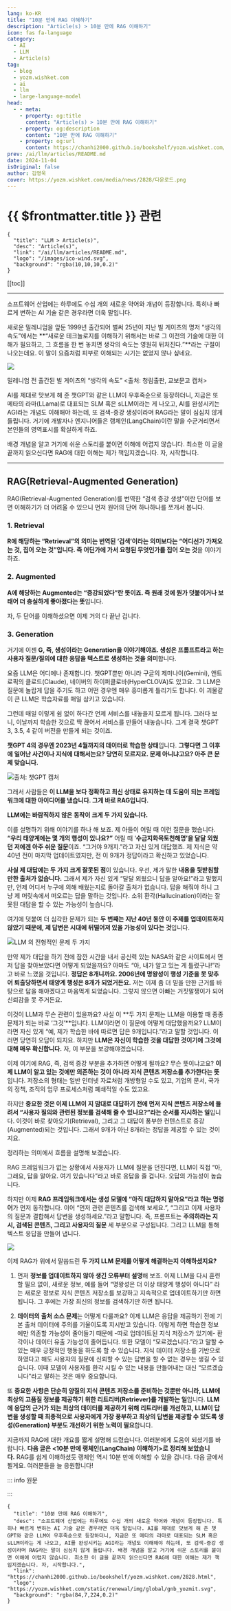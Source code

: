 ```yaml
---
lang: ko-KR
title: "10분 만에 RAG 이해하기"
description: "Article(s) > 10분 만에 RAG 이해하기"
icon: fas fa-language
category:
  - AI
  - LLM
  - Article(s)
tag:
  - blog
  - yozm.wishket.com
  - ai
  - llm
  - large-language-model
head:
  - - meta:
    - property: og:title
      content: "Article(s) > 10분 만에 RAG 이해하기"
    - property: og:description
      content: "10분 만에 RAG 이해하기"
    - property: og:url
      content: https://chanhi2000.github.io/bookshelf/yozm.wishket.com/2828.html
prev: /ai/llm/articles/README.md
date: 2024-11-04
isOriginal: false
author: 김영욱
cover: https://yozm.wishket.com/media/news/2828/다운로드.png
---
```


# {{ $frontmatter.title }} 관련

```component VPCard
{
  "title": "LLM > Article(s)",
  "desc": "Article(s)",
  "link": "/ai/llm/articles/README.md",
  "logo": "/images/ico-wind.svg",
  "background": "rgba(10,10,10,0.2)"
}
```

[[toc]]

---

<SiteInfo
  name="10분 만에 RAG 이해하기"
  desc="소프트웨어 산업에는 하루에도 수십 개의 새로운 약어와 개념이 등장합니다. 특히나 빠르게 변하는 AI 기술 같은 경우라면 더욱 말입니다. AI를 제대로 맛보게 해 준 챗GPT와 같은 LLM이 우후죽순으로 등장하더니, 지금은 또 메타의 라마로 대표되는 SLM 혹은 sLLM이라는 게 나오고, AI를 완성시키는 AGI라는 개념도 이해해야 하는데, 또 검색-증강 생성이라며 RAG라는 말이 심심치 않게 들립니다. 배경 개념을 알고 거기에 쉬운 스토리를 붙이면 이해에 어렵지 않습니다. 최소한 이 글을 끝까지 읽으신다면 RAG에 대한 이해는 제가 책임지겠습니다. 자, 시작합니다."
  url="https://yozm.wishket.com/magazine/detail/2828/"
  logo="https://yozm.wishket.com/static/renewal/img/global/gnb_yozmit.svg"
  preview="https://yozm.wishket.com/media/news/2828/다운로드.png"/>

소프트웨어 산업에는 하루에도 수십 개의 새로운 약어와 개념이 등장합니다. 특히나 빠르게 변하는 AI 기술 같은 경우라면 더욱 말입니다.

새로운 밀레니엄을 앞둔 1999년 출간되어 벌써 25년이 지난 빌 게이츠의 명저 “생각의 속도”에서는 **“새로운 테크놀로지를 이해하기 위해서는 바로 그 이전의 기술에 대한 이해가 필요하고, 그 흐름을 한 번 놓치면 생각의 속도는 영원히 뒤처진다.”**라는 구절이 나오는데요. 이 말이 요즘처럼 피부로 이해되는 시기는 없었지 않나 싶네요.

![](https://yozm.wishket.com/media/news/2828/%E1%84%83%E1%85%A1%E1%84%8B%E1%85%AE%E1%86%AB%E1%84%85%E1%85%A9%E1%84%83%E1%85%B3__2_.png)

밀레니엄 전 출간된 빌 게이츠의 “생각의 속도” <출처: 청림출판, 교보문고 캡처>

AI를 제대로 맛보게 해 준 챗GPT와 같은 LLM이 우후죽순으로 등장하더니, 지금은 또 메타의 라마(LLama)로 대표되는 SLM 혹은 sLLM이라는 게 나오고, AI를 완성시키는 AGI라는 개념도 이해해야 하는데, 또 검색-증강 생성이라며 RAG라는 말이 심심치 않게 들립니다. 거기에 개발자나 엔지니어들은 랭체인(LangChain)이란 말을 수군거리면서 본인들의 영역표시를 확실하게 하죠.

배경 개념을 알고 거기에 쉬운 스토리를 붙이면 이해에 어렵지 않습니다. 최소한 이 글을 끝까지 읽으신다면 RAG에 대한 이해는 제가 책임지겠습니다. 자, 시작합니다.

---

## RAG(Retrieval-Augmented Generation)

RAG(Retrieval-Augmented Generation)를 번역한 “검색 증강 생성”이란 단어를 보면 이해하기가 더 어려울 수 있으니 먼저 원어의 단어 하나하나를 쪼개서 봅니다.

### 1. Retrieval

**R에 해당하는 “Retrieval”의 의미는 번역된 ‘검색’이라는 의미보다는 “어디선가 가져오는 것, 집어 오는 것”입니다. 즉 어딘가에 가서 요청된 무엇인가를 집어 오는 것**을 이야기하죠.

### 2. Augmented

**A에 해당하는 Augmented는 “증강되었다”란 뜻이죠. 즉 원래 것에 뭔가 덧붙이거나 보태어 더 충실하게 좋아졌다는 뜻**입니다.

자, 두 단어를 이해하셨으면 이제 거의 다 끝난 겁니다.

### 3. Generation

거기에 이젠 **G, 즉, 생성이라는 Generation을 이야기해야죠. 생성은 프롬프트라고 하는 사용자 질문/질의에 대한 응답을 텍스트로 생성하는 것을 의미**합니다.

요즘 LLM은 어디에나 존재합니다. 챗GPT뿐만 아니라 구글의 제미나이(Gemini), 앤트로픽의 클로드(Claude), 네이버의 하이퍼클로바(HyperCLOVA)도 있고요. 그 LLM은 질문에 놀랍게 답을 주기도 하고 어떤 경우엔 매우 흥미롭게 틀리기도 합니다. 이 괴물같이 큰 LLM은 학습자료를 매일 삼키고 있습니다.

그런데 매일 이렇게 쉼 없이 하다간 언제 서비스를 내놓을지 모르게 됩니다. 그러다 보니, 이날까지 학습한 것으로 딱 끊어서 서비스를 만들어 내놓습니다. 그게 결국 챗GPT 3, 3.5, 4 같이 버전을 만들게 되는 것이죠.

**챗GPT 4의 경우엔 2023년 4월까지의 데이터로 학습한 상태**입니다. **그렇다면 그 이후에 일어난 사건이나 지식에 대해서는요? 당연히 모르지요. 문제 아니냐고요? 아주 큰 문제 맞습니다.**

![출처: 챗GPT 캡처](https://yozm.wishket.com/media/news/2828/1.png)

그래서 사람들은 **이 LLM을 보다 정확하고 최신 상태로 유지하는 데 도움이 되는 프레임워크에 대한 아이디어를 냈습니다. 그게 바로 RAG입니다.**

**LLM에는 바람직하지 않은 동작이 크게 두 가지 있습니다.**

이를 설명하기 위해 이야기를 하나 해 보죠. 제 아들이 어릴 때 이런 질문을 했습니다. **“우리 태양계에는 몇 개의 행성이 있나요?”** 어릴 때 ‘**수금지화목토천해명’을 달달 외웠던 저에겐 아주 쉬운 질문**이죠. “그거야 9개지.”라고 자신 있게 대답했죠. 제 지식은 약 40년 전이 마지막 업데이트였지만, 전 이 9개가 정답이라고 확신하고 있었습니다.

**사실 제 대답에는 두 가지 크게 잘못된 점**이 있습니다. 우선, 제가 말한 **내용을 뒷받침할 만한 출처가 없습니다.** 그래서 제가 자신 있게 “달달 외웠으니 답을 알아요!”라고 말했지만, 언제 어디서 누구에 의해 배웠는지로 돌아갈 출처가 없습니다. 답을 해줘야 하니 그냥 제 머릿속에서 떠오르는 답을 말하는 것입니다. 소위 환각(Hallucination)이라는 잘못된 대답을 할 수 있는 가능성이 높습니다.

여기에 덧붙여 더 심각한 문제가 되는 **두 번째는 지난 40년 동안 이 주제를 업데이트하지 않았기 때문에, 제 답변은 시대에 뒤떨어져 있을 가능성이 있다는 것**입니다.

![LLM 의 전형적인 문제 두 가지](https://yozm.wishket.com/media/news/2828/%E1%84%83%E1%85%A1%E1%84%8B%E1%85%AE%E1%86%AB%E1%84%85%E1%85%A9%E1%84%83%E1%85%B3.jpeg)

만약 제가 대답을 하기 전에 잠깐 시간을 내서 공신력 있는 NASA와 같은 사이트에서 먼저 답을 찾아보았다면 어떻게 되었을까요? 아마도 “아, 내가 알고 있는 게 틀렸구나!”라고 바로 느꼈을 것입니다. **정답은 8개니까요. 2006년에 명왕성이 행성 기준을 못 맞추어 퇴출당하면서 태양계 행성은 8개가 되었거든요.** 저는 이제 좀 더 믿을 만한 근거를 바탕으로 답을 해야겠다고 마음먹게 되었습니다. 그렇지 않으면 아빠는 거짓말쟁이가 되어 신뢰감을 못 주거든요.

이것이 LLM과 무슨 관련이 있을까요? 사실 이 **두 가지 문제는 LLM을 이용할 때 종종 문제가 되는 바로 ‘그것’**입니다. LLM이라면 이 질문에 어떻게 대답했을까요? LLM이라면 자신 있게 “예, 제가 학습한 바에 따르면 답은 9개입니다.”라고 말할 것입니다. 이러면 당연히 오답이 되지요. 하지만 **LLM은 자신이 학습한 것을 대답한 것이기에 그것에 대해 매우 확신합니다.** 자, 이 부분을 보강해야겠습니다.

이제 여기에 RAG, 즉, 검색 증강 부분을 추가하면 어떻게 될까요? 무슨 뜻이냐고요? **이제 LLM이 알고 있는 것에만 의존하는 것이 아니라 지식 콘텐츠 저장소를 추가한다는 뜻**입니다. 저장소의 형태는 일반 인터넷 자료처럼 개방형일 수도 있고, 기업의 문서, 국가의 정책, 조직의 업무 프로세스처럼 폐쇄적일 수도 있고요.

하지만 **중요한 것은 이제 LLM이 지 맘대로 대답하기 전에 먼저 지식 콘텐츠 저장소에 들려서 “사용자 질의와 관련된 정보를 검색해 줄 수 있나요?”라는 순서를 지시하는 일**입니다. 이것이 바로 찾아오기(Retrieval), 그리고 그 대답이 풍부한 컨텐스트로 증강(Augmented)되는 것입니다. 그래서 9개가 아닌 8개라는 정답을 제공할 수 있는 것이지요.

정리하는 의미에서 흐름을 설명해 보겠습니다.

RAG 프레임워크가 없는 상황에서 사용자가 LLM에 질문을 던진다면, LLM이 직접 “아, 그래요, 답을 알아요. 여기 있습니다”라고 바로 응답을 줄 겁니다. 오답의 가능성이 높습니다.

하지만 이제 **RAG 프레임워크에서는 생성 모델에 “아직 대답하지 말아요”라고 하는 명령어**가 먼저 동작합니다. 이어 “먼저 관련 콘텐츠를 검색해 보세요.”, “그리고 이제 사용자의 질문과 결합해서 답변을 생성하세요.”라고 말합니다. 즉, 프롬프트는 **주의하라는 지시, 검색된 콘텐츠, 그리고 사용자의 질문** 세 부분으로 구성됩니다. 그리고 LLM을 통해 텍스트 응답을 만들어 냅니다.

![](https://yozm.wishket.com/media/news/2828/%E1%84%83%E1%85%A1%E1%84%8B%E1%85%AE%E1%86%AB%E1%84%85%E1%85%A9%E1%84%83%E1%85%B3.png)

이제 RAG가 위에서 말씀드린 **두 가지 LLM 문제를 어떻게 해결하는지 이해하셨지요?**

1. 먼저 **정보를 업데이트하지 않아 생긴 오류부터 설명**해 보죠. 이제 LLM을 다시 훈련할 필요 없이, 새로운 정보, 예를 들어 “명왕성은 더 이상 태양계 행성이 아니다” 라는 새로운 정보로 지식 콘텐츠 저장소를 보강하고 지속적으로 업데이트하기만 하면 됩니다. 그 후에는 가장 최신의 정보를 검색하기만 하면 됩니다.

2. **데이터의 출처 소스 문제**는 어떻게 다룰까요? 이제 LLM은 응답을 제공하기 전에 기본 출처 데이터에 주의를 기울이도록 지시받고 있습니다. 이렇게 하면 학습한 정보에만 의존할 가능성이 줄어들기 때문에 -따로 업데이트된 지식 저장소가 있기에- 환각이나 데이터 유출 가능성이 줄어듭니다. 또한 모델이 “모르겠습니다.”라고 말할 수 있는 매우 긍정적인 행동을 하도록 할 수 있습니다. 지식 데이터 저장소를 기반으로 하였다고 해도 사용자의 질문에 신뢰할 수 있는 답변을 할 수 없는 경우는 생길 수 있습니다. 이때 모델이 사용자를 환각 시킬 수 있는 내용을 만들어내는 대신 “모르겠습니다”라고 말하는 것은 매우 중요합니다.

또 **중요한 사항은 단순히 양질의 지식 콘텐츠 저장소를 준비하는 것뿐만 아니라, LLM에 최상의 고품질 정보를 제공하기 위한 리트리버(Retriever)를 개발하는 일**입니다. **LLM에 응답의 근거가 되는 최상의 데이터를 제공하기 위해 리트리버를 개선하고, LLM이 답변을 생성할 때 최종적으로 사용자에게 가장 풍부하고 최상의 답변을 제공할 수 있도록 생성(Generation) 부분도 개선하기 위한 노력이 필요**합니다.

지금까지 RAG에 대한 개요를 짧게 설명해 드렸습니다. 여러분에게 도움이 되셨기를 바랍니다. **다음 글은 <10분 만에 랭체인(LangChain) 이해하기>로 정리해 보았습니다.** RAG를 쉽게 이해하셨듯 랭체인 역시 10분 만에 이해할 수 있을 겁니다. 다음 글에서 뵐게요. 여러분들을 늘 응원합니다!

::: info 원문

<SiteInfo
  name="10분 만에 RAG 이해하기"
  desc="AI의 새로운 핫 토픽 RAG(검색-증강 생성)를 설명해 드립니다. | 소프트웨어 산업에는 하루에도 수십 개의 새로운 약어와 개념이 등장합니다. 특히나 빠르게 변하는 AI 기술 같은 경우라면 더욱 말입니다. 새로운 밀레니엄을 앞둔 1999년 출간되어 벌써 25년이 지난 빌게이츠의 명저 ”생각의 속도”에서는 ”새로운 테크놀로지를 이해하기 위해서는 바로 그 이전의 기술에 대한 이해가 필요하고, 그 흐름을 한 번 놓치면. 생각의 속"
  url="https://brunch.co.kr/@ywkim36/146/"
  logo="https://t1.daumcdn.net/brunch/static/icon/favicon/brunchstory/favicon_20230406.ico"
  preview="https://t1.daumcdn.net/brunch/service/user/7pqA/image/WDJ74bb49vYrXy3MoIrqoklnZno.png"/>

:::

<!-- TODO: add ARTICLE CARD -->
```component VPCard
{
  "title": "10분 만에 RAG 이해하기",
  "desc": "소프트웨어 산업에는 하루에도 수십 개의 새로운 약어와 개념이 등장합니다. 특히나 빠르게 변하는 AI 기술 같은 경우라면 더욱 말입니다. AI를 제대로 맛보게 해 준 챗GPT와 같은 LLM이 우후죽순으로 등장하더니, 지금은 또 메타의 라마로 대표되는 SLM 혹은 sLLM이라는 게 나오고, AI를 완성시키는 AGI라는 개념도 이해해야 하는데, 또 검색-증강 생성이라며 RAG라는 말이 심심치 않게 들립니다. 배경 개념을 알고 거기에 쉬운 스토리를 붙이면 이해에 어렵지 않습니다. 최소한 이 글을 끝까지 읽으신다면 RAG에 대한 이해는 제가 책임지겠습니다. 자, 시작합니다.",
  "link": "https://chanhi2000.github.io/bookshelf/yozm.wishket.com/2828.html",
  "logo": "https://yozm.wishket.com/static/renewal/img/global/gnb_yozmit.svg",
  "background": "rgba(84,7,224,0.2)"
}
```
